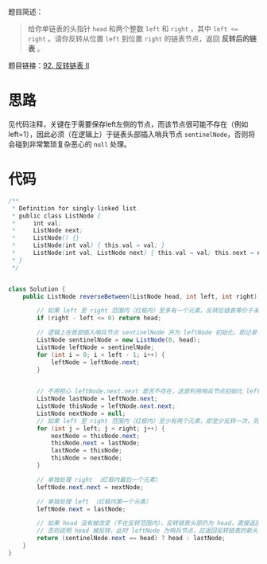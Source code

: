 题目简述：

> 给你单链表的头指针 `head` 和两个整数 `left` 和 `right` ，其中 `left <= right` 。请你反转从位置 `left` 到位置 `right` 的链表节点，返回 **反转后的链表** 。

题目链接：[92. 反转链表 II](https://leetcode.cn/problems/reverse-linked-list-ii/)

# 思路

见代码注释，关键在于需要保存left左侧的节点，而该节点很可能不存在（例如left=1），因此必须（在逻辑上）于链表头部插入哨兵节点 `sentinelNode`，否则将会碰到非常繁琐复杂恶心的 `null` 处理。

# 代码

```java
/**
 * Definition for singly-linked list.
 * public class ListNode {
 *     int val;
 *     ListNode next;
 *     ListNode() {}
 *     ListNode(int val) { this.val = val; }
 *     ListNode(int val, ListNode next) { this.val = val; this.next = next; }
 * }
 */


class Solution {
    public ListNode reverseBetween(ListNode head, int left, int right) {

        // 如果 left 至 right 范围内（红框内）至多有一个元素，反转后链表等价于未反转链表，直接返回
        if (right - left <= 0) return head;

        // 逻辑上在首部插入哨兵节点 sentinelNode 并为 leftNode 初始化，即记录 left 左侧（红框左侧）的第一个元素
        ListNode sentinelNode = new ListNode(0, head);
        ListNode leftNode = sentinelNode;
        for (int i = 0; i < left - 1; i++) {
            leftNode = leftNode.next;
        }

        
        // 不用担心 leftNode.next.next 是否不存在，这是利用哨兵节点初始化 leftNode 带来的好处，因为 leftNode 可以就是哨兵节点
        ListNode lastNode = leftNode.next;
        ListNode thisNode = leftNode.next.next;
        ListNode nextNode = null;
        // 如果 left 至 right 范围内（红框内）至少有两个元素，即至少反转一次，则反转 left 至 right 范围内（红框内）各元素
        for (int j = left; j < right; j++) {
            nextNode = thisNode.next;
            thisNode.next = lastNode;
            lastNode = thisNode;
            thisNode = nextNode;
        }

        // 单独处理 right （红框内最后一个元素）
        leftNode.next.next = nextNode;

        // 单独处理 left （红框内第一个元素）
        leftNode.next = lastNode;

        // 如果 head 没有被改变（不在反转范围内），反转链表头部仍为 head，直接返回 head；
        // 否则说明 head 被反转，此时 leftNode 为哨兵节点，应返回反转链表的新头部 lastNode
        return (sentinelNode.next == head) ? head : lastNode;
    }
}
```